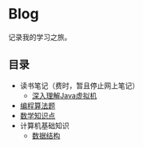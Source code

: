 # Blog
记录我的学习之旅。
## 目录
- 读书笔记（费时，暂且停止网上笔记）
    - [深入理解Java虚拟机](https://github.com/zhaoyan346a/Blog/projects/2)
- [编程算法题](https://github.com/zhaoyan346a/Blog/projects/1)
- [数学知识点](https://github.com/zhaoyan346a/Blog/projects/3)
- 计算机基础知识
    - [数据结构](https://github.com/zhaoyan346a/Blog/projects/4)
